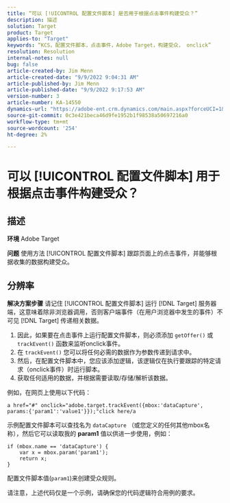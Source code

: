 ```yaml
---
title: “可以 [!UICONTROL 配置文件脚本] 是否用于根据点击事件构建受众？”
description: 描述
solution: Target
product: Target
applies-to: "Target"
keywords: “KCS，配置文件脚本，点击事件，Adobe Target，构建受众， onclick”
resolution: Resolution
internal-notes: null
bug: false
article-created-by: Jim Menn
article-created-date: "9/9/2022 9:04:31 AM"
article-published-by: Jim Menn
article-published-date: "9/9/2022 9:17:53 AM"
version-number: 3
article-number: KA-14550
dynamics-url: "https://adobe-ent.crm.dynamics.com/main.aspx?forceUCI=1&pagetype=entityrecord&etn=knowledgearticle&id=c324ea64-1e30-ed11-9db1-0022480866ad"
source-git-commit: 0c3e421beca46d9fe1952b1f98538a50697216a0
workflow-type: tm+mt
source-wordcount: '254'
ht-degree: 2%

---
```


# 可以 [!UICONTROL 配置文件脚本] 用于根据点击事件构建受众？

## 描述


<b>环境</b>
Adobe Target

<b>问题</b>
使用方法 [!UICONTROL 配置文件脚本] 跟踪页面上的点击事件，并能够根据收集的数据构建受众。


## 分辨率


<b>解决方案步骤</b>
请记住 [!UICONTROL 配置文件脚本] 运行 [!DNL Target] 服务器端，这意味着除非浏览器调用，否则客户端事件（在用户浏览器中发生的事件）不可见 [!DNL Target] 传递相关数据。

1. 因此，如果要在点击事件上运行配置文件脚本，则必须添加 `getOffer()` 或 `trackEvent()` 函数来监听onclick事件。
2. 在 `trackEvent()` 您可以将任何必需的数据作为参数传递到请求中。
3. 然后，在配置文件脚本中，您应该添加逻辑，该逻辑仅在执行要跟踪的特定请求（onclick事件）时运行脚本。
4. 获取任何适用的数据，并根据需要读取/存储/解析该数据。


例如，在网页上使用以下代码：

`a href="#" onclick="adobe.target.trackEvent({mbox:'dataCapture', params:{'param1':'value1'}});"click here/a`

示例配置文件脚本可以查找名为 `dataCapture` （或您定义的任何其他mbox名称），然后它可以读取我的 <b>param1</b> 值以供进一步使用，例如：


```
if (mbox.name == 'dataCapture') {
    var x = mbox.param('param1'); 
    return x; 
}
```

配置文件脚本值(`param1`)来创建受众规则。

请注意，上述代码仅是一个示例，请确保您的代码逻辑符合用例的要求。
